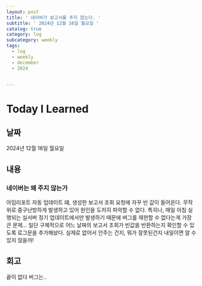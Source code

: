 ```yaml
---
layout: post
title: ' 네이버가 보고서를 주지 않는다. '
subtitle: ' 2024년 12월 16일 월요일 '
catalog: true
category: log
subcategory: weekly
tags:
  - log
  - weekly
  - december
  - 2024


---
```


# Today I Learned

## 날짜

2024년 12월 16일 월요일

## 내용

### 네이버는 왜 주지 않는가

아임리포트 자동 업데이트 떄, 생성한 보고서 조회 요청에 자꾸 빈 값이 들어온다. 무작위로 중구난방하게 발생하고 있어 원인을 도저히 파악할 수 없다. 특히나, 매일 아침 실행되는 실서버 정기 업데이트에서만 발생하기 때문에 버그를 재현할 수 없다는게 가장 큰 문제… 일단 구체적으로 어느 날짜의 보고서 조회가 빈값을 반환하는지 확인할 수 있도록 로그문을 추가해놨다. 실제로 없어서 안주는 건지, 뭐가 잘못된건지 내일이면 알 수있지 않을까!

## 회고

끝이 없다 버그는..